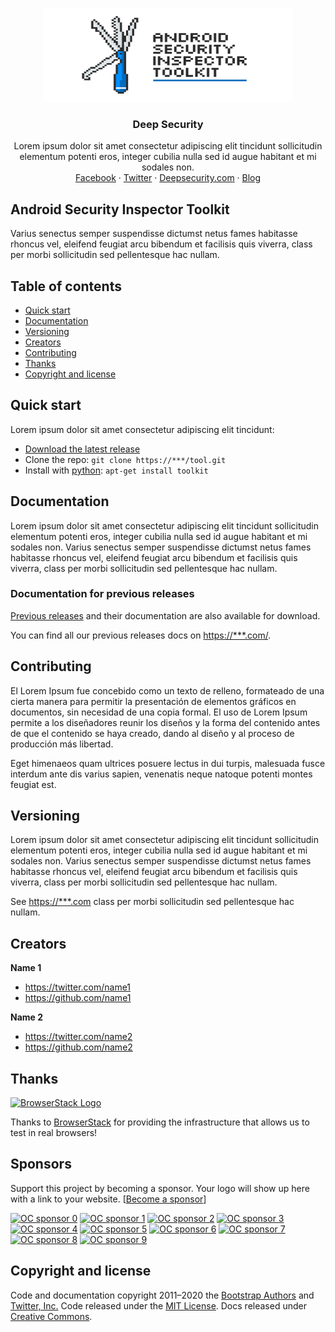 <p align="center">
  <a href="#">
    <img src="/assets/images/ASIT__Banner.jpg" alt="Tool kit" width="400" height="150">
  </a>
</p>

<h3 align="center">Deep Security</h3>

<p align="center">
  Lorem ipsum dolor sit amet consectetur adipiscing elit tincidunt sollicitudin elementum potenti eros, integer cubilia nulla sed id augue habitant et mi sodales non.
  <br>
  <a href="#">Facebook</a>
  ·
  <a href="#_request.md">Twitter</a>
  ·
  <a href="#">Deepsecurity.com</a>
  ·
  <a href="#">Blog</a>
</p>


## Android Security Inspector Toolkit

Varius senectus semper suspendisse dictumst netus fames habitasse rhoncus vel, eleifend feugiat arcu bibendum et facilisis quis viverra, class per morbi sollicitudin sed pellentesque hac nullam.


## Table of contents

- [Quick start](#quick-start)
- [Documentation](#documentation)
- [Versioning](#versioning)
- [Creators](#creators)
- [Contributing](#contributing)
- [Thanks](#thanks)
- [Copyright and license](#copyright-and-license)


## Quick start

Lorem ipsum dolor sit amet consectetur adipiscing elit tincidunt:

- [Download the latest release](https:***.com)
- Clone the repo: `git clone https://***/tool.git`
- Install with [python](https://www.***.com/): `apt-get install toolkit`

## Documentation

Lorem ipsum dolor sit amet consectetur adipiscing elit tincidunt sollicitudin elementum potenti eros, integer cubilia nulla sed id augue habitant et mi sodales non. Varius senectus semper suspendisse dictumst netus fames habitasse rhoncus vel, eleifend feugiat arcu bibendum et facilisis quis viverra, class per morbi sollicitudin sed pellentesque hac nullam.


### Documentation for previous releases

[Previous releases](https://***.com) and their documentation are also available for download.

You can find all our previous releases docs on <https://***.com/>.


## Contributing

El Lorem Ipsum fue concebido como un texto de relleno, formateado de una cierta manera para permitir la presentación de elementos gráficos en documentos, sin necesidad de una copia formal. El uso de Lorem Ipsum permite a los diseñadores reunir los diseños y la forma del contenido antes de que el contenido se haya creado, dando al diseño y al proceso de producción más libertad.

Eget himenaeos quam ultrices posuere lectus in dui turpis, malesuada fusce interdum ante dis varius sapien, venenatis neque natoque potenti montes feugiat est.


## Versioning

Lorem ipsum dolor sit amet consectetur adipiscing elit tincidunt sollicitudin elementum potenti eros, integer cubilia nulla sed id augue habitant et mi sodales non. Varius senectus semper suspendisse dictumst netus fames habitasse rhoncus vel, eleifend feugiat arcu bibendum et facilisis quis viverra, class per morbi sollicitudin sed pellentesque hac nullam.

See <https://***.com> class per morbi sollicitudin sed pellentesque hac nullam.


## Creators

**Name 1**

- <https://twitter.com/name1>
- <https://github.com/name1>

**Name 2**

- <https://twitter.com/name2>
- <https://github.com/name2>


## Thanks

<a href="https://www.browserstack.com/">
  <img src="https://live.browserstack.com/images/opensource/browserstack-logo.svg" alt="BrowserStack Logo" width="192" height="42">
</a>

Thanks to [BrowserStack](https://www.browserstack.com/) for providing the infrastructure that allows us to test in real browsers!


## Sponsors

Support this project by becoming a sponsor. Your logo will show up here with a link to your website. [[Become a sponsor](https://opencollective.com/bootstrap#sponsor)]

[![OC sponsor 0](https://opencollective.com/bootstrap/sponsor/0/avatar.svg)](https://opencollective.com/bootstrap/sponsor/0/website)
[![OC sponsor 1](https://opencollective.com/bootstrap/sponsor/1/avatar.svg)](https://opencollective.com/bootstrap/sponsor/1/website)
[![OC sponsor 2](https://opencollective.com/bootstrap/sponsor/2/avatar.svg)](https://opencollective.com/bootstrap/sponsor/2/website)
[![OC sponsor 3](https://opencollective.com/bootstrap/sponsor/3/avatar.svg)](https://opencollective.com/bootstrap/sponsor/3/website)
[![OC sponsor 4](https://opencollective.com/bootstrap/sponsor/4/avatar.svg)](https://opencollective.com/bootstrap/sponsor/4/website)
[![OC sponsor 5](https://opencollective.com/bootstrap/sponsor/5/avatar.svg)](https://opencollective.com/bootstrap/sponsor/5/website)
[![OC sponsor 6](https://opencollective.com/bootstrap/sponsor/6/avatar.svg)](https://opencollective.com/bootstrap/sponsor/6/website)
[![OC sponsor 7](https://opencollective.com/bootstrap/sponsor/7/avatar.svg)](https://opencollective.com/bootstrap/sponsor/7/website)
[![OC sponsor 8](https://opencollective.com/bootstrap/sponsor/8/avatar.svg)](https://opencollective.com/bootstrap/sponsor/8/website)
[![OC sponsor 9](https://opencollective.com/bootstrap/sponsor/9/avatar.svg)](https://opencollective.com/bootstrap/sponsor/9/website)


## Copyright and license

Code and documentation copyright 2011–2020 the [Bootstrap Authors](https://github.com/twbs/bootstrap/graphs/contributors) and [Twitter, Inc.](https://twitter.com) Code released under the [MIT License](https://github.com/twbs/bootstrap/blob/main/LICENSE). Docs released under [Creative Commons](https://creativecommons.org/licenses/by/3.0/).
